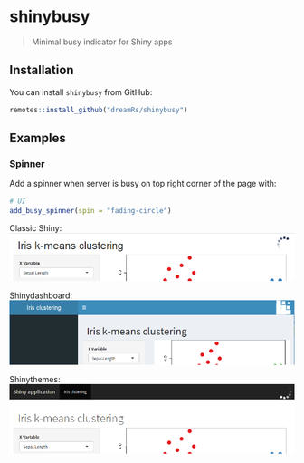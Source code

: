 # shinybusy

> Minimal busy indicator for Shiny apps


## Installation

You can install `shinybusy` from GitHub:

``` r
remotes::install_github("dreamRs/shinybusy")
```

## Examples

### Spinner

Add a spinner when server is busy on top right corner of the page with:


```r
# UI
add_busy_spinner(spin = "fading-circle")
```
Classic Shiny:
![](imgs/spin-classic.png)

Shinydashboard:
![](imgs/spin-dash.png)

Shinythemes:
![](imgs/spin-theme.png)


